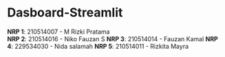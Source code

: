 # Dasboard-Streamlit
 
**NRP 1**: 210514007 - M Rizki Pratama  
**NRP 2**: 210514016 - Niko Fauzan S 
**NRP 3**: 210514014 - Fauzan Kamal
**NRP 4**: 229534030 - Nida salamah
**NRP 5**: 210514011 - Rizkita Mayra
